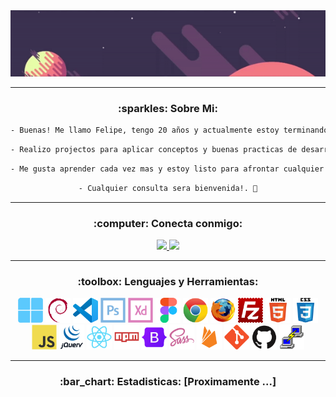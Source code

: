 <div align="center">
    <img src="assets/banner.gif" alt="banner" width="800">
</div>
<hr>
<h3 align="center">:sparkles: Sobre Mi:</h3>
<div align="center">

```bash
- Buenas! Me llamo Felipe, tengo 20 años y actualmente estoy terminando el curso de Backend (CoderHouse). 💪
```
```bash
- Realizo projectos para aplicar conceptos y buenas practicas de desarrollo que voy aprendiendo en el dia a dia. 🚀
```
```bash
- Me gusta aprender cada vez mas y estoy listo para afrontar cualquier desafio. 💥
```
```bash
- Cualquier consulta sera bienvenida!. 👀
```

</div>
<hr>
<p align="center">
<h3 align="center">
    :computer: Conecta conmigo:
</h3>
<p align="center">
<a href="https://www.instagram.com/feli.gian/">
    <img src="https://img.shields.io/badge/Instagram-informational?logo=instagram&style=for-the-badge&logoColor=e4405f&color=141414&labelColor=000000"> 
</a>
<a href="https://www.linkedin.com/in/felipe-giancola">
    <img src="https://img.shields.io/badge/LinkedIn-informational?logo=linkedin&style=for-the-badge&logoColor=0a66c2&color=141414&labelColor=000000"> 
</a>
</p>
<hr>
<h3 align="center">
    :toolbox: Lenguajes y Herramientas:
</h3>
<div align="center">
<img src="assets/windows11.png" alt="Windows Icon" width="40">
<img src="https://github.com/devicons/devicon/blob/master/icons/debian/debian-original.svg" alt="Debian Icon" width="40">
<img src="https://github.com/devicons/devicon/blob/master/icons/vscode/vscode-original.svg" alt="VSCode" width="40">
<img src="https://github.com/devicons/devicon/blob/master/icons/photoshop/photoshop-line.svg" alt="PS Icon" width="40">
<img src="https://github.com/devicons/devicon/blob/master/icons/xd/xd-line.svg" alt="Xd Icon" width="40">
<img src="https://github.com/devicons/devicon/blob/master/icons/figma/figma-original.svg" alt="Figma Icon" width="40">
<img src="https://github.com/devicons/devicon/blob/master/icons/chrome/chrome-original.svg" alt="Chrome Icon" width="40">
<img src="https://github.com/devicons/devicon/blob/master/icons/firefox/firefox-original.svg" alt="Firefox Icon" width="40">
<img src="https://github.com/devicons/devicon/blob/master/icons/filezilla/filezilla-plain.svg" alt="Filezilla Icon" width="40">
<img src="https://github.com/devicons/devicon/blob/master/icons/html5/html5-original-wordmark.svg" alt="HTML5 Icon" width="40">
<img src="https://github.com/devicons/devicon/blob/master/icons/css3/css3-original-wordmark.svg" alt="CSS3 Icon" width="40">
<img src="https://github.com/devicons/devicon/blob/master/icons/javascript/javascript-original.svg" alt="JS Icon" width="40">
<img src="https://github.com/devicons/devicon/blob/master/icons/jquery/jquery-original-wordmark.svg" alt="JQ Icon" width="40">
<img src="https://github.com/devicons/devicon/blob/master/icons/react/react-original.svg" alt="ReacJs Icon" width="40">
<img src="https://github.com/devicons/devicon/blob/master/icons/npm/npm-original-wordmark.svg" alt="NPM Icon" width="40">
<img src="https://github.com/devicons/devicon/blob/master/icons/bootstrap/bootstrap-original.svg" alt="BS Icon" width="40">
<img src="https://raw.githubusercontent.com/devicons/devicon/master/icons/sass/sass-original.svg" alt="Sass Icon" width="40">
<img src="https://github.com/devicons/devicon/blob/master/icons/firebase/firebase-plain.svg" alt="FB Icon" width="40">
<img src="https://github.com/devicons/devicon/blob/master/icons/git/git-original.svg" alt="GIT Icon" width="40">
<img src="https://github.com/devicons/devicon/blob/master/icons/github/github-original.svg" alt="GitHub Icon" width="40">
<img src="https://github.com/devicons/devicon/blob/master/icons/putty/putty-original.svg" alt="Sass" width="40">
</div>
<hr>
<h3 align="center">
    :bar_chart: Estadisticas: [Proximamente ...]
</h3>
